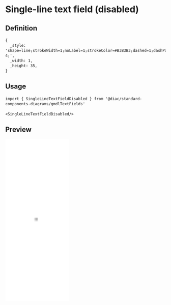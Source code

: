 # Single-line text field (disabled)

## Definition

```
{
  _style: 'shape=line;strokeWidth=1;noLabel=1;strokeColor=#B3B3B3;dashed=1;dashPattern=1 4;',
  _width: 1,
  _height: 35,
}
```

## Usage

```
import { SingleLineTextFieldDisabled } from '@diac/standard-components-diagrams/gmdlTextFields'

<SingleLineTextFieldDisabled/>
```

## Preview

<img src="./single-line-text-field-disabled.png" width="200"/>
